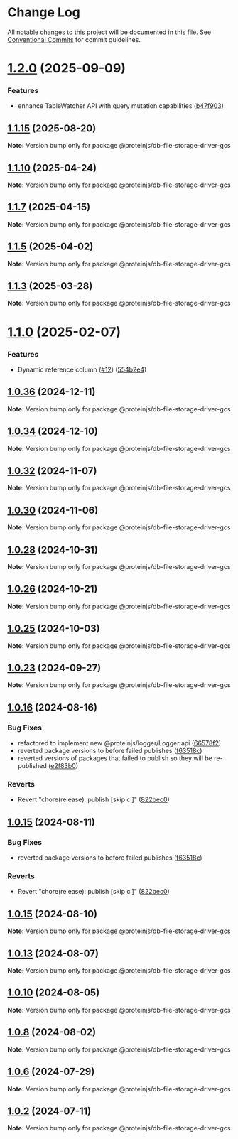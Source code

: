 # Change Log

All notable changes to this project will be documented in this file.
See [Conventional Commits](https://conventionalcommits.org) for commit guidelines.

# [1.2.0](https://github.com/proteinjs/db/compare/@proteinjs/db-file-storage-driver-gcs@1.1.18...@proteinjs/db-file-storage-driver-gcs@1.2.0) (2025-09-09)


### Features

* enhance TableWatcher API with query mutation capabilities ([b47f903](https://github.com/proteinjs/db/commit/b47f9038caed678ca2cbc66cb4b1f9aa9eb85518))





## [1.1.15](https://github.com/proteinjs/db/compare/@proteinjs/db-file-storage-driver-gcs@1.1.14...@proteinjs/db-file-storage-driver-gcs@1.1.15) (2025-08-20)

**Note:** Version bump only for package @proteinjs/db-file-storage-driver-gcs





## [1.1.10](https://github.com/proteinjs/db/compare/@proteinjs/db-file-storage-driver-gcs@1.1.9...@proteinjs/db-file-storage-driver-gcs@1.1.10) (2025-04-24)

**Note:** Version bump only for package @proteinjs/db-file-storage-driver-gcs





## [1.1.7](https://github.com/proteinjs/db/compare/@proteinjs/db-file-storage-driver-gcs@1.1.6...@proteinjs/db-file-storage-driver-gcs@1.1.7) (2025-04-15)

**Note:** Version bump only for package @proteinjs/db-file-storage-driver-gcs





## [1.1.5](https://github.com/proteinjs/db/compare/@proteinjs/db-file-storage-driver-gcs@1.1.4...@proteinjs/db-file-storage-driver-gcs@1.1.5) (2025-04-02)

**Note:** Version bump only for package @proteinjs/db-file-storage-driver-gcs





## [1.1.3](https://github.com/proteinjs/db/compare/@proteinjs/db-file-storage-driver-gcs@1.1.2...@proteinjs/db-file-storage-driver-gcs@1.1.3) (2025-03-28)

**Note:** Version bump only for package @proteinjs/db-file-storage-driver-gcs





# [1.1.0](https://github.com/proteinjs/db/compare/@proteinjs/db-file-storage-driver-gcs@1.0.37...@proteinjs/db-file-storage-driver-gcs@1.1.0) (2025-02-07)


### Features

* Dynamic reference column ([#12](https://github.com/proteinjs/db/issues/12)) ([554b2e4](https://github.com/proteinjs/db/commit/554b2e4159f1d692d2ae976461c60f88639ecf22))





## [1.0.36](https://github.com/proteinjs/db/compare/@proteinjs/db-file-storage-driver-gcs@1.0.35...@proteinjs/db-file-storage-driver-gcs@1.0.36) (2024-12-11)

**Note:** Version bump only for package @proteinjs/db-file-storage-driver-gcs





## [1.0.34](https://github.com/proteinjs/db/compare/@proteinjs/db-file-storage-driver-gcs@1.0.33...@proteinjs/db-file-storage-driver-gcs@1.0.34) (2024-12-10)

**Note:** Version bump only for package @proteinjs/db-file-storage-driver-gcs





## [1.0.32](https://github.com/proteinjs/db/compare/@proteinjs/db-file-storage-driver-gcs@1.0.31...@proteinjs/db-file-storage-driver-gcs@1.0.32) (2024-11-07)

**Note:** Version bump only for package @proteinjs/db-file-storage-driver-gcs





## [1.0.30](https://github.com/proteinjs/db/compare/@proteinjs/db-file-storage-driver-gcs@1.0.29...@proteinjs/db-file-storage-driver-gcs@1.0.30) (2024-11-06)

**Note:** Version bump only for package @proteinjs/db-file-storage-driver-gcs





## [1.0.28](https://github.com/proteinjs/db/compare/@proteinjs/db-file-storage-driver-gcs@1.0.27...@proteinjs/db-file-storage-driver-gcs@1.0.28) (2024-10-31)

**Note:** Version bump only for package @proteinjs/db-file-storage-driver-gcs





## [1.0.26](https://github.com/proteinjs/db/compare/@proteinjs/db-file-storage-driver-gcs@1.0.25...@proteinjs/db-file-storage-driver-gcs@1.0.26) (2024-10-21)

**Note:** Version bump only for package @proteinjs/db-file-storage-driver-gcs





## [1.0.25](https://github.com/proteinjs/db/compare/@proteinjs/db-file-storage-driver-gcs@1.0.24...@proteinjs/db-file-storage-driver-gcs@1.0.25) (2024-10-03)

**Note:** Version bump only for package @proteinjs/db-file-storage-driver-gcs





## [1.0.23](https://github.com/proteinjs/db/compare/@proteinjs/db-file-storage-driver-gcs@1.0.22...@proteinjs/db-file-storage-driver-gcs@1.0.23) (2024-09-27)

**Note:** Version bump only for package @proteinjs/db-file-storage-driver-gcs





## [1.0.16](https://github.com/proteinjs/db/compare/@proteinjs/db-file-storage-driver-gcs@1.0.14...@proteinjs/db-file-storage-driver-gcs@1.0.16) (2024-08-16)


### Bug Fixes

* refactored to implement new @proteinjs/logger/Logger api ([66578f2](https://github.com/proteinjs/db/commit/66578f267d9293c0d5703c63e53d8edf68325f52))
* reverted package versions to before failed publishes ([f63518c](https://github.com/proteinjs/db/commit/f63518cf27b74b53571254621dfe9df63aa94871))
* reverted versions of packages that failed to publish so they will be re-published ([e2f83b0](https://github.com/proteinjs/db/commit/e2f83b0c8664ab9ad22d9d641639df6eeab6b63f))


### Reverts

* Revert "chore(release): publish [skip ci]" ([822bec0](https://github.com/proteinjs/db/commit/822bec053324b13522a6f754cf1f3771d8a24f8e))





## [1.0.15](https://github.com/proteinjs/db/compare/@proteinjs/db-file-storage-driver-gcs@1.0.14...@proteinjs/db-file-storage-driver-gcs@1.0.15) (2024-08-11)


### Bug Fixes

* reverted package versions to before failed publishes ([f63518c](https://github.com/proteinjs/db/commit/f63518cf27b74b53571254621dfe9df63aa94871))


### Reverts

* Revert "chore(release): publish [skip ci]" ([822bec0](https://github.com/proteinjs/db/commit/822bec053324b13522a6f754cf1f3771d8a24f8e))





## [1.0.15](https://github.com/proteinjs/db/compare/@proteinjs/db-file-storage-driver-gcs@1.0.14...@proteinjs/db-file-storage-driver-gcs@1.0.15) (2024-08-10)

**Note:** Version bump only for package @proteinjs/db-file-storage-driver-gcs





## [1.0.13](https://github.com/proteinjs/db/compare/@proteinjs/db-file-storage-driver-gcs@1.0.12...@proteinjs/db-file-storage-driver-gcs@1.0.13) (2024-08-07)

**Note:** Version bump only for package @proteinjs/db-file-storage-driver-gcs





## [1.0.10](https://github.com/proteinjs/db/compare/@proteinjs/db-file-storage-driver-gcs@1.0.9...@proteinjs/db-file-storage-driver-gcs@1.0.10) (2024-08-05)

**Note:** Version bump only for package @proteinjs/db-file-storage-driver-gcs





## [1.0.8](https://github.com/proteinjs/db/compare/@proteinjs/db-file-storage-driver-gcs@1.0.7...@proteinjs/db-file-storage-driver-gcs@1.0.8) (2024-08-02)

**Note:** Version bump only for package @proteinjs/db-file-storage-driver-gcs





## [1.0.6](https://github.com/proteinjs/db/compare/@proteinjs/db-file-storage-driver-gcs@1.0.5...@proteinjs/db-file-storage-driver-gcs@1.0.6) (2024-07-29)

**Note:** Version bump only for package @proteinjs/db-file-storage-driver-gcs





## [1.0.2](https://github.com/proteinjs/db/compare/@proteinjs/db-file-storage-driver-gcs@1.0.1...@proteinjs/db-file-storage-driver-gcs@1.0.2) (2024-07-11)

**Note:** Version bump only for package @proteinjs/db-file-storage-driver-gcs
